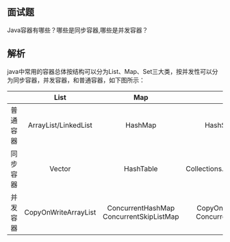 ## 面试题

Java容器有哪些？哪些是同步容器,哪些是并发容器？

## 解析

java中常用的容器总体按结构可以分为List、Map、Set三大类，按并发性可以分为同步容器，并发容器，和普通容器，如下图所示：

| |List|Map|Set|  
|:----:|:---:|:---:|:---:|  
|普通容器  |ArrayList/LinkedList|HashMap|HashSet/TreeSet|
|同步容器  |Vector|HashTable|Collections.SynchronizedSet|
|并发容器  |CopyOnWriteArrayList|ConcurrentHashMap  ConcurrentSkipListMap|CopyOnWriteArraySet  ConcurrentSkipListSet|


